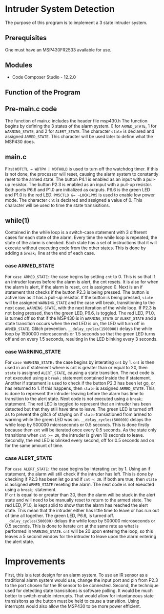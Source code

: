 # Intruder System Detection
The purpose of this program is to implement a 3 state intruder system.

## Prerequisites
One must have an MSP430FR2533 available for use.

## Modules
* Code Composer Studio - 12.2.0 

## Function of the Program

## Pre-main.c code
The function of main.c includes the header file msp430.h
The function begins by defining the 3 states of the alarm system. 0 for `ARMED_STATE`, 1 for `WARNING_STATE`, and 2 for `ALERT_STATE`.
The character `state` is declared and assigned `ARMED_STATE`. This character will be used later to define what the MSP430 does. 

## main.c
First `WDTCTL = WDTPW | WDTHOLD` is used to turn off the watchdog timer. If this is not done, the processor will reset, causing the alarm system to constantly reset to the armed state.
The button P4.1 is enabled as an input with a pull-up resistor. 
The button P2.3 is enabled as an input with a pull-up resistor.
Both ports P6.6 and P1.0 are initialized as outputs. P6.6 is the green LED and P1.0 is the red LED.
`PM5CTL0 &= ~LOCKLPM5` is used to enable low power mode. 
The character `cnt` is declared and assigned a value of 0. This character will be used to time the state transisitions. 

## while(1)
Contained in the while loop is a switch-case statement with 3 different cases for each state of the alarm. Every time the while loop is repeated, the state of the alarm is checked. Each state has a set of instructions that it will execute without executing code from the other states. This is done by adding a `break;` line at the end of each case. 

### case ARMED_STATE
For `case ARMED_STATE:` the case begins by setting `cnt` to 0. This is so that if an intruder leaves before the alarm is alert, the cnt resets. It is also for when the alarm is alert, if the alarm is reset, `cnt` is assigned 0. 
Next is an if statement that checks if the button P2.3 is being pressed. The button is active low as it has a pull-up resistor. If the button is being pressed, `state` will be assigned `WARNING_STATE` and the case will break, transitioning to the next case, `WARNING_STATE`, with the next iteration of the while loop.
If P2.3 is not being pressed, then the green LED, P6.6, is toggled.
The red LED, P1.0, is turned off so that if the MSP430 is in `WARNING_STATE` or `ALERT_STATE` and a state transition occurs when the red LED is on, the LED will turn off in `ARMED_STATE`. Glitch prevention.
`__delay_cycles(1500000)` delays the while loop by 1500000 microseconds or 1.5 seconds so that the green LED turns off and on every 1.5 seconds, resulting in the LED blinking every 3 seconds. 

### case WARNING_STATE
For `case WARNING_STATE:` the case begins by interating `cnt` by 1. 
`cnt` is then used in an if statement where is cnt is greater than or equal to 20, then `state` is assigned `ALERT_STATE`, causing a state transition. The next code is not executed using a `break;` statement contained inside the if statement.
Another if statement is used to check if the button P2.3 has been let go, or has returned to 1. If this happens, then `state` is assigned `ARMED_STATE`. This is done to represent the intruder leaving before the alarm has time to transition to the alert state. Next code is not executed using a `break;` statement.
The red LED is toggled to represent that an intruder has been detected but that they still have time to leave.
The green LED is turned off as to prevent the glitch of staying on if `state` transistioned from armed to warning while the green LED was on. 
`__delay_cycles(500000)` delays the while loop by 500000 microseconds or 0.5 seconds. This is done firstly because then `cnt` will be iterated once every 0.5 seconds. As the state only transitions when `cnt >= 20`, the intruder is given 10 seconds to leave. Secondly, the red LED is blinked every second, off for 0.5 seconds and on for the same amount of time. 

### case ALERT_STATE
For `case ALERT_STATE:` the case begins by interating `cnt` by 1. 
Using an if statement, the alarm will still check if the intruder has left. This is done by checking if P2.3 has been let go and if `cnt < 30`. If both are true, then `state` is assigned `ARMED_STATE` reseting the alarm. The next code is not exeucted using a `break;` statement.  
If `cnt` is equal to or greater than 30, then the alarm will be stuck in the alert state and will need to be manually reset to return to the armed state. 
The red LED, P1.0, is kept solid to show that the alarm has reached the alert state. This mean that the intruder either has little time to leave or has run out of time all together. 
The green LED, P6.6, is turned off.
`__delay_cycles(500000)` delays the while loop by 500000 microseconds or 0.5 seconds. This is done to iterate `cnt` at the same rate as what is performed in `WARNING_STATE`. `cnt` will be 20 upon entering the loop, so this leaves a 5 second window for the intruder to leave upon the alarm entering the alert state.

# Improvements
First, this is a test design for an alarm system. To use an IR sensor as a traditional alarm system would use, change the input port and pin from P2.3 to the port chosen for the IR sensor to be connected. 
Second, the technique used for detecting state transisitons is software polling. It would be much better to switch enable interrupts. That would allow for intantaneous state transisitons as the button must be held to cause a transition. Using interrupts would also allow the MSP430 to be more power efficient. 